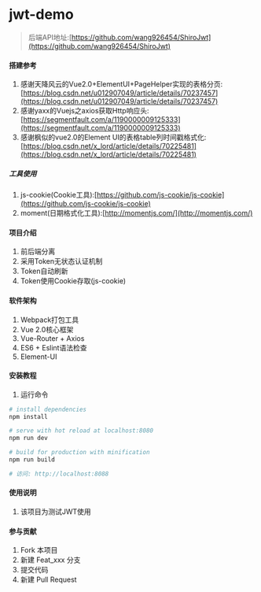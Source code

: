 # jwt-demo

> 后端API地址:[https://github.com/wang926454/ShiroJwt](https://github.com/wang926454/ShiroJwt)

#### 搭建参考

1. 感谢天降风云的Vue2.0+ElementUI+PageHelper实现的表格分页:[https://blog.csdn.net/u012907049/article/details/70237457](https://blog.csdn.net/u012907049/article/details/70237457)
2. 感谢yaxx的Vuejs之axios获取Http响应头:[https://segmentfault.com/a/1190000009125333](https://segmentfault.com/a/1190000009125333)
3. 感谢枫似的vue2.0的Element UI的表格table列时间戳格式化:[https://blog.csdn.net/x_lord/article/details/70225481](https://blog.csdn.net/x_lord/article/details/70225481)

##### 工具使用

1. js-cookie(Cookie工具):[https://github.com/js-cookie/js-cookie](https://github.com/js-cookie/js-cookie)
2. moment(日期格式化工具):[http://momentjs.com/](http://momentjs.com/)

#### 项目介绍

1. 前后端分离
2. 采用Token无状态认证机制
3. Token自动刷新
4. Token使用Cookie存取(js-cookie)

#### 软件架构

1. Webpack打包工具
2. Vue 2.0核心框架
3. Vue-Router + Axios
4. ES6 + Eslint语法检查
5. Element-UI

#### 安装教程

1. 运行命令
``` bash
# install dependencies
npm install

# serve with hot reload at localhost:8080
npm run dev

# build for production with minification
npm run build

# 访问: http://localhost:8088
```

#### 使用说明

1. 该项目为测试JWT使用

#### 参与贡献

1. Fork 本项目
2. 新建 Feat_xxx 分支
3. 提交代码
4. 新建 Pull Request